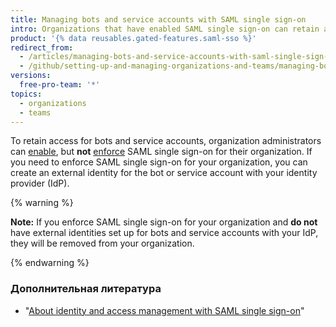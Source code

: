 ```yaml
---
title: Managing bots and service accounts with SAML single sign-on
intro: Organizations that have enabled SAML single sign-on can retain access for bots and service accounts.
product: '{% data reusables.gated-features.saml-sso %}'
redirect_from:
  - /articles/managing-bots-and-service-accounts-with-saml-single-sign-on
  - /github/setting-up-and-managing-organizations-and-teams/managing-bots-and-service-accounts-with-saml-single-sign-on
versions:
  free-pro-team: '*'
topics:
  - organizations
  - teams
---
```


To retain access for bots and service accounts, organization administrators can [enable](/articles/enabling-and-testing-saml-single-sign-on-for-your-organization), but **not** [enforce](/articles/enforcing-saml-single-sign-on-for-your-organization) SAML single sign-on for their organization. If you need to enforce SAML single sign-on for your organization, you can create an external identity for the bot or service account with your identity provider (IdP).

{% warning %}

**Note:** If you enforce SAML single sign-on for your organization and **do not** have external identities set up for bots and service accounts with your IdP, they will be removed from your organization.

{% endwarning %}

### Дополнительная литература

- "[About identity and access management with SAML single sign-on](/articles/about-identity-and-access-management-with-saml-single-sign-on)"
